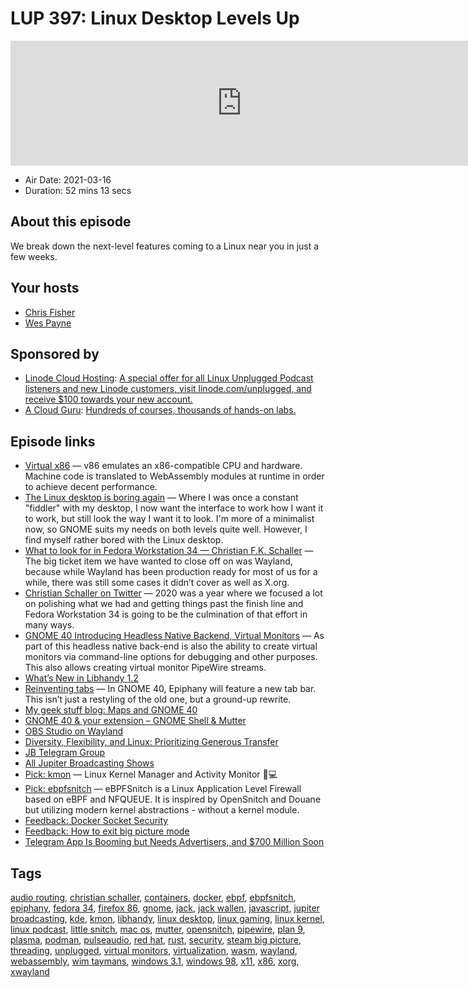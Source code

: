 # LUP 397: Linux Desktop Levels Up

<iframe src="https://player.fireside.fm/v2/RUkczH-V+vq6O5ePS?theme=dark" width="740" height="200" frameborder="0" scrolling="no"></iframe>

* Air Date: 2021-03-16
* Duration: 52 mins 13 secs

## About this episode

We break down the next-level features coming to a Linux near you in just a few weeks.

## Your hosts
* [Chris Fisher](https://linuxunplugged.com/hosts/chrislas)
* [Wes Payne](https://linuxunplugged.com/hosts/wes)

## Sponsored by

  * [Linode Cloud Hosting](https://linode.com/unplugged): [A special offer for all Linux Unplugged Podcast listeners and new Linode customers, visit linode.com/unplugged, and receive $100 towards your new account. ](https://linode.com/unplugged)
  * [A Cloud Guru](https://acloudguru.com): [Hundreds of courses, thousands of hands-on labs.](https://acloudguru.com)



## Episode links

  * [Virtual x86](https://copy.sh/v86/ "Virtual x86") — v86 emulates an x86-compatible CPU and hardware. Machine code is translated to WebAssembly modules at runtime in order to achieve decent performance.
  * [The Linux desktop is boring again](https://www.techrepublic.com/article/why-its-a-good-thing-that-the-linux-desktop-is-boring-again/ "The Linux desktop is boring again") — Where I was once a constant "fiddler" with my desktop, I now want the interface to work how I want it to work, but still look the way I want it to look. I'm more of a minimalist now, so GNOME suits my needs on both levels quite well. However, I find myself rather bored with the Linux desktop.
  * [What to look for in Fedora Workstation 34 — Christian F.K. Schaller](https://blogs.gnome.org/uraeus/2021/03/15/what-to-look-for-fedora-workstation-34/ "What to look for in Fedora Workstation 34 — Christian F.K. Schaller") — The big ticket item we have wanted to close off on was Wayland, because while Wayland has been production ready for most of us for a while, there was still some cases it didn’t cover as well as X.org.
  * [Christian Schaller on Twitter](https://twitter.com/cfkschaller "Christian Schaller on Twitter") — 2020 was a year where we focused a lot on polishing what we had and getting things past the finish line and Fedora Workstation 34 is going to be the culmination of that effort in many ways.
  * [GNOME 40 Introducing Headless Native Backend, Virtual Monitors](https://www.phoronix.com/scan.php?page=news_item&px=GNOME-40-Headless-Virtual "GNOME 40 Introducing Headless Native Backend, Virtual Monitors") — As part of this headless native back-end is also the ability to create virtual monitors via command-line options for debugging and other purposes. This also allows creating virtual monitor PipeWire streams.
  * [What’s New in Libhandy 1.2](https://aplazas.pages.gitlab.gnome.org/blog/blog/2021/03/12/libhandy-1-2.html "What’s New in Libhandy 1.2")
  * [Reinventing tabs](https://blogs.gnome.org/alexm/2021/03/13/reinventing-tabs/ "Reinventing tabs") — In GNOME 40, Epiphany will feature a new tab bar. This isn’t just a restyling of the old one, but a ground-up rewrite.
  * [My geek stuff blog: Maps and GNOME 40](http://ml4711.blogspot.com/2021/03/maps-and-gnome-40.html "My geek stuff blog: Maps and GNOME 40")
  * [GNOME 40 & your extension – GNOME Shell & Mutter](https://blogs.gnome.org/shell-dev/2021/03/12/gnome-40-your-extension/ "GNOME 40 & your extension – GNOME Shell & Mutter")
  * [OBS Studio on Wayland](https://discourse.flathub.org/t/obs-studio-on-flathub-beta/690 "OBS Studio on Wayland")
  * [Diversity, Flexibility, and Linux: Prioritizing Generous Transfer](https://www.linode.com/blog/networking/diversity-flexibility-and-linux-prioritizing-generous-transfer/ "Diversity, Flexibility, and Linux: Prioritizing Generous Transfer")
  * [JB Telegram Group](http://jupiterbroadcasting.com/telegram "JB Telegram Group")
  * [All Jupiter Broadcasting Shows](https://feed.jupiter.zone/allshows "All Jupiter Broadcasting Shows")
  * [Pick: kmon](https://github.com/orhun/kmon "Pick: kmon") — Linux Kernel Manager and Activity Monitor 🐧💻
  * [Pick: ebpfsnitch](https://github.com/harporoeder/ebpfsnitch "Pick: ebpfsnitch") — eBPFSnitch is a Linux Application Level Firewall based on eBPF and NFQUEUE. It is inspired by OpenSnitch and Douane but utilizing modern kernel abstractions - without a kernel module.
  * [Feedback: Docker Socket Security](https://slexy.org/view/s21fGIiIrW "Feedback: Docker Socket Security")
  * [Feedback: How to exit big picture mode](https://slexy.org/view/s2GvyOlUVG "Feedback: How to exit big picture mode")
  * [Telegram App Is Booming but Needs Advertisers, and $700 Million Soon](https://www.wsj.com/articles/telegram-app-is-booming-but-needs-advertisersand-700-million-soon-11615806001 "Telegram App Is Booming but Needs Advertisers, and $700 Million Soon")



## Tags

[audio routing](https://linuxunplugged.com/tags/audio%20routing), [christian schaller](https://linuxunplugged.com/tags/christian%20schaller), [containers](https://linuxunplugged.com/tags/containers), [docker](https://linuxunplugged.com/tags/docker), [ebpf](https://linuxunplugged.com/tags/ebpf), [ebpfsnitch](https://linuxunplugged.com/tags/ebpfsnitch), [epiphany](https://linuxunplugged.com/tags/epiphany), [fedora 34](https://linuxunplugged.com/tags/fedora%2034), [firefox 86](https://linuxunplugged.com/tags/firefox%2086), [gnome](https://linuxunplugged.com/tags/gnome), [jack](https://linuxunplugged.com/tags/jack), [jack wallen](https://linuxunplugged.com/tags/jack%20wallen), [javascript](https://linuxunplugged.com/tags/javascript), [jupiter broadcasting](https://linuxunplugged.com/tags/jupiter%20broadcasting), [kde](https://linuxunplugged.com/tags/kde), [kmon](https://linuxunplugged.com/tags/kmon), [libhandy](https://linuxunplugged.com/tags/libhandy), [linux desktop](https://linuxunplugged.com/tags/linux%20desktop), [linux gaming](https://linuxunplugged.com/tags/linux%20gaming), [linux kernel](https://linuxunplugged.com/tags/linux%20kernel), [linux podcast](https://linuxunplugged.com/tags/linux%20podcast), [little snitch](https://linuxunplugged.com/tags/little%20snitch), [mac os](https://linuxunplugged.com/tags/mac%20os), [mutter](https://linuxunplugged.com/tags/mutter), [opensnitch](https://linuxunplugged.com/tags/opensnitch), [pipewire](https://linuxunplugged.com/tags/pipewire), [plan 9](https://linuxunplugged.com/tags/plan%209), [plasma](https://linuxunplugged.com/tags/plasma), [podman](https://linuxunplugged.com/tags/podman), [pulseaudio](https://linuxunplugged.com/tags/pulseaudio), [red hat](https://linuxunplugged.com/tags/red%20hat), [rust](https://linuxunplugged.com/tags/rust), [security](https://linuxunplugged.com/tags/security), [steam big picture](https://linuxunplugged.com/tags/steam%20big%20picture), [threading](https://linuxunplugged.com/tags/threading), [unplugged](https://linuxunplugged.com/tags/unplugged), [virtual monitors](https://linuxunplugged.com/tags/virtual%20monitors), [virtualization](https://linuxunplugged.com/tags/virtualization), [wasm](https://linuxunplugged.com/tags/wasm), [wayland](https://linuxunplugged.com/tags/wayland), [webassembly](https://linuxunplugged.com/tags/webassembly), [wim taymans](https://linuxunplugged.com/tags/wim%20taymans), [windows 3.1](https://linuxunplugged.com/tags/windows%203.1), [windows 98](https://linuxunplugged.com/tags/windows%2098), [x11](https://linuxunplugged.com/tags/x11), [x86](https://linuxunplugged.com/tags/x86), [xorg](https://linuxunplugged.com/tags/xorg), [xwayland](https://linuxunplugged.com/tags/xwayland)